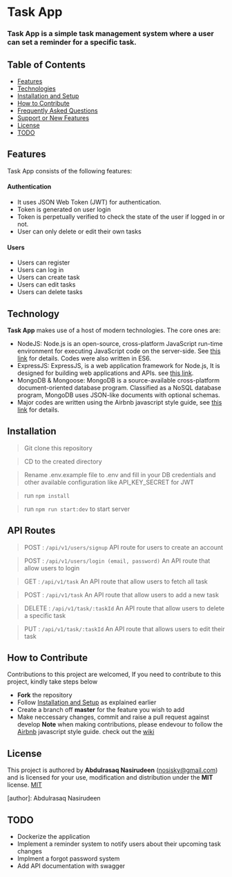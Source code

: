 # Task App

### Task App is a simple task management system where a user can set a reminder for a specific task.

## Table of Contents

- [Features](#features)
- [Technologies](#technology)
- [Installation and Setup](#installation)
- [How to Contribute](#how-to-contribute)
- [Frequently Asked Questions](#faqs)
- [Support or New Features](#support-or-new-features)
- [License](#license)
- [TODO](#todo)

## Features

Task App consists of the following features:

#### Authentication

- It uses JSON Web Token (JWT) for authentication.
- Token is generated on user login
- Token is perpetually verified to check the state of the user if logged in or not.
- User can only delete or edit their own tasks

#### Users

- Users can register
- Users can log in
- Users can create task
- Users can edit tasks
- Users can delete tasks

## Technology

**Task App** makes use of a host of modern technologies. The core ones are:

- NodeJS: Node.js is an open-source, cross-platform JavaScript run-time environment for executing JavaScript code on the server-side.
  See [this link](https://en.wikipedia.org/wiki/Node.js) for details. Codes were also written in ES6.
- ExpressJS: ExpressJS, is a web application framework for Node.js, It is designed for building web applications and APIs.
  see [this link](https://en.wikipedia.org/wiki/Express.js).
- MongoDB & Mongoose: MongoDB is a source-available cross-platform document-oriented database program. Classified as a NoSQL database program, MongoDB uses JSON-like documents with optional schemas.
- Major codes are written using the Airbnb javascript style guide, see [this link](https://github.com/airbnb/javascript) for details.

## Installation

> Git clone this repository

> CD to the created directory

> Rename .env.example file to .env and fill in your DB credentials and other available configuration like API_KEY_SECRET for JWT

> run `npm install`

> run `npm run start:dev` to start server

## API Routes

> POST : `/api/v1/users/signup`
> API route for users to create an account

> POST : `/api/v1/users/login (email, password)`
> An API route that allow users to login

> GET : `/api/v1/task`
> An API route that allow users to fetch all task

> POST : `/api/v1/task`
> An API route that allow users to add a new task

> DELETE : `/api/v1/task/:taskId`
> An API route that allow users to delete a specific task

> PUT : `/api/v1/task/:taskId`
> An API route that allows users to edit their task

## How to Contribute

Contributions to this project are welcomed, If you need to contribute to this project, kindly take steps below

- **Fork** the repository
- Follow [Installation and Setup](#installation) as explained earlier
- Create a branch off **master** for the feature you wish to add
- Make neccessary changes, commit and raise a pull request against develop
  **Note** when making contributions, please endevour to follow the [Airbnb](https://github.com/airbnb/javascript) javascript style guide. check out the [wiki](https://github.com/nosisky/blogIt/wiki)

## License

This project is authored by **Abdulrasaq Nasirudeen** (nosisky@gmail.com) and is licensed for your use, modification and distribution under the **MIT** license.
[MIT][license]

<!-- Definitions -->

[license]: LICENSE

[author]: Abdulrasaq Nasirudeen

## TODO

- Dockerize the application
- Implement a reminder system to notify users about their upcoming task changes
- Implment a forgot password system
- Add API documentation with swagger
